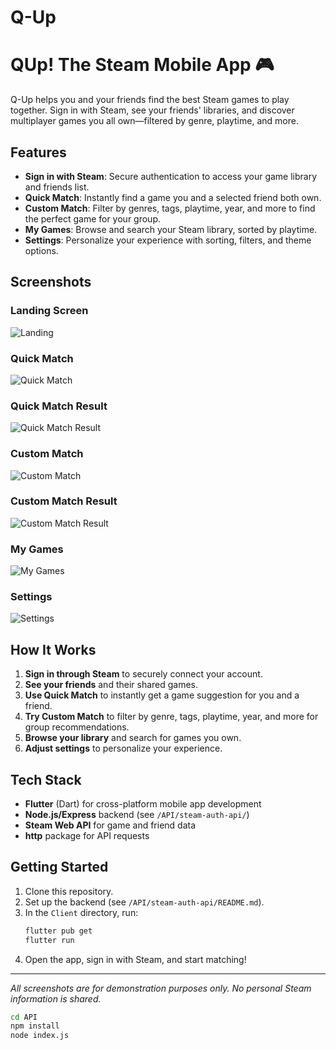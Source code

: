 
# Q-Up
# QUp! The Steam Mobile App 🎮

Q-Up helps you and your friends find the best Steam games to play together. Sign in with Steam, see your friends' libraries, and discover multiplayer games you all own—filtered by genre, playtime, and more.

## Features

- **Sign in with Steam**: Secure authentication to access your game library and friends list.
- **Quick Match**: Instantly find a game you and a selected friend both own.
- **Custom Match**: Filter by genres, tags, playtime, year, and more to find the perfect game for your group.
- **My Games**: Browse and search your Steam library, sorted by playtime.
- **Settings**: Personalize your experience with sorting, filters, and theme options.

## Screenshots

### Landing Screen
![Landing](assets/images/landing.png)

### Quick Match
![Quick Match](assets/images/friend_quick_match.png)

### Quick Match Result
![Quick Match Result](assets/images/quick_result.png)

### Custom Match
![Custom Match](assets/images/friend_custom_match.png)

### Custom Match Result
![Custom Match Result](assets/images/custom_result.png)

### My Games
![My Games](assets/images/my_games.png)

### Settings
![Settings](assets/images/settings.png)

## How It Works

1. **Sign in through Steam** to securely connect your account.
2. **See your friends** and their shared games.
3. **Use Quick Match** to instantly get a game suggestion for you and a friend.
4. **Try Custom Match** to filter by genre, tags, playtime, year, and more for group recommendations.
5. **Browse your library** and search for games you own.
6. **Adjust settings** to personalize your experience.

## Tech Stack

- **Flutter** (Dart) for cross-platform mobile app development
- **Node.js/Express** backend (see `/API/steam-auth-api/`)
- **Steam Web API** for game and friend data
- **http** package for API requests

## Getting Started

1. Clone this repository.
2. Set up the backend (see `/API/steam-auth-api/README.md`).
3. In the `Client` directory, run:
   ```sh
   flutter pub get
   flutter run
   ```
4. Open the app, sign in with Steam, and start matching!

---

*All screenshots are for demonstration purposes only. No personal Steam information is shared.*

```bash
cd API
npm install
node index.js
